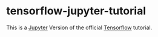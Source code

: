 # tensorflow-jupyter-tutorial

This is a [Jupyter](http://jupyter.org/) Version of the official [Tensorflow](http://www.tensorflow.org/tutorials/index.html) tutorial.